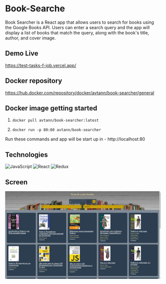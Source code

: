 # Book-Searche
Book Searcher is a React app that allows users to search for books using the Google Books API. Users can enter a search query and the app will display a list of books that match the query, along with the book's title, author, and cover image.

## Demo Live 
https://test-tasks-f-job.vercel.app/


## Docker repository 

https://hub.docker.com/repository/docker/avtann/book-searcher/general

## Docker image getting started 

  1. `docker pull avtann/book-searcher:latest`

  2. `docker run -p 80:80 avtann/book-searcher`
  
  Run these commands and app will be start up in - http://localhost:80

## Technologies

<img height="50" src="https://user-images.githubusercontent.com/25181517/117447155-6a868a00-af3d-11eb-9cfe-245df15c9f3f.png" alt="JavaScript" title="JavaScript" />
<img height="50" src="https://user-images.githubusercontent.com/25181517/183897015-94a058a6-b86e-4e42-a37f-bf92061753e5.png" alt="React" title="React" />
<img height="50" src="https://user-images.githubusercontent.com/25181517/187896150-cc1dcb12-d490-445c-8e4d-1275cd2388d6.png" alt="Redux" title="Redux" />




## Screen
<img  src='./public/demo.png' title="Demo" />